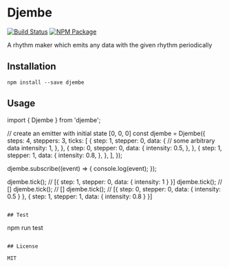 # Djembe

[![Build Status](https://travis-ci.org/M-Nasab/djembe.svg?branch=main)](https://travis-ci.org/M-Nasab/djembe)
[![NPM Package](https://img.shields.io/npm/v/djembe)](https://www.npmjs.com/package/djembe)

A rhythm maker which emits any data with the given rhythm periodically

## Installation

```
npm install --save djembe
```
## Usage

import { Djembe } from 'djembe';

// create an emitter with initial state [0, 0, 0]
const djembe = Djembe({
    steps: 4,
    steppers: 3,
    ticks: [
        {
            step: 1,
            stepper: 0,
            data: { // some arbitrary data
                intensity: 1,
            },
        },
        {
            step: 0,
            stepper: 0,
            data: {
                intensity: 0.5,
            },
        },
        {
            step: 1,
            stepper: 1,
            data: {
                intensity: 0.8,
            },
        },
    ],
});

djembe.subscribe((event) => {
    console.log(event);
});

djembe.tick(); // [{ step: 1, stepper: 0, data: { intensity: 1 } }]
djembe.tick(); // []
djembe.tick(); // []
djembe.tick(); // [{ step: 0, stepper: 0, data: { intensity: 0.5 } }, { step: 1, stepper: 1, data: { intensity: 0.8 } }]

```

## Test

```
npm run test
```

## License

MIT